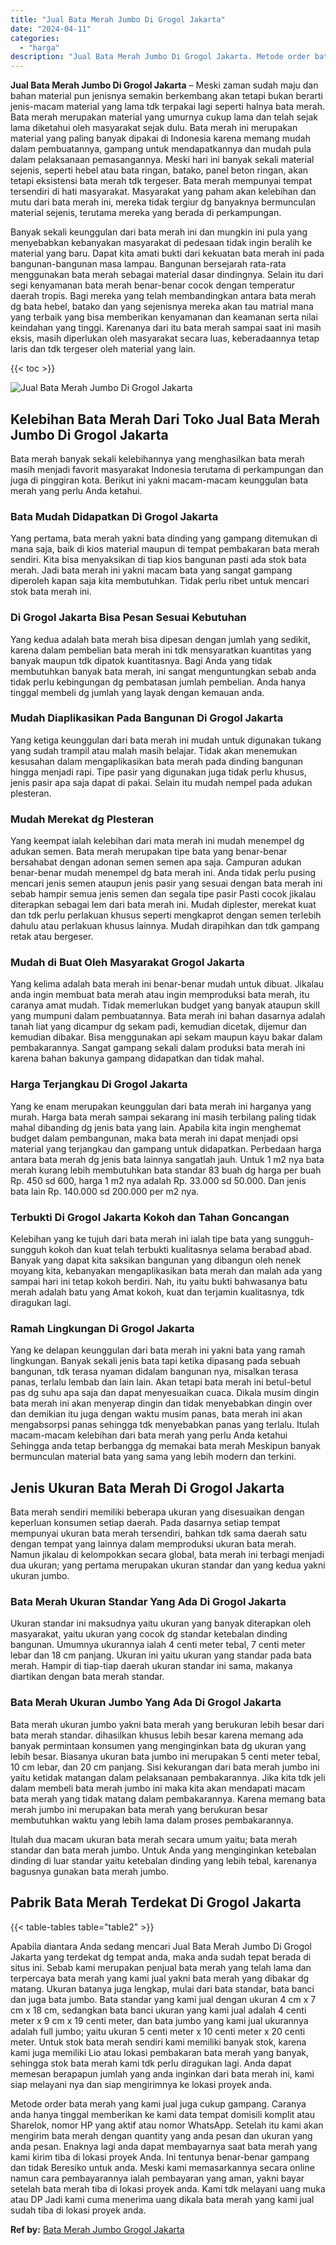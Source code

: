 ```yaml
---
title: "Jual Bata Merah Jumbo Di Grogol Jakarta"
date: "2024-04-11"
categories: 
  - "harga"
description: "Jual Bata Merah Jumbo Di Grogol Jakarta. Metode order bata merah yang kami jual juga cukup gampang. Caranya anda hanya tinggal memberikan ke kami data tempat..."
---
```


**Jual Bata Merah Jumbo Di Grogol Jakarta** – Meski zaman sudah maju dan bahan material pun jenisnya semakin berkembang akan tetapi bukan berarti jenis-macam material yang lama tdk terpakai lagi seperti halnya bata merah. Bata merah merupakan material yang umurnya cukup lama dan telah sejak lama diketahui oleh masyarakat sejak dulu. Bata merah ini merupakan material yang paling banyak dipakai di Indonesia karena memang mudah dalam pembuatannya, gampang untuk mendapatkannya dan mudah pula dalam pelaksanaan pemasangannya. Meski hari ini banyak sekali material sejenis, seperti hebel atau bata ringan, batako, panel beton ringan, akan tetapi eksistensi bata merah tdk tergeser. Bata merah mempunyai tempat tersendiri di hati masyarakat. Masyarakat yang paham akan kelebihan dan mutu dari bata merah ini, mereka tidak tergiur dg banyaknya bermunculan material sejenis, terutama mereka yang berada di perkampungan.

Banyak sekali keunggulan dari bata merah ini dan mungkin ini pula yang menyebabkan kebanyakan masyarakat di pedesaan tidak ingin beralih ke material yang baru. Dapat kita amati bukti dari kekuatan bata merah ini pada bangunan-bangunan masa lampau. Bangunan bersejarah rata-rata menggunakan bata merah sebagai material dasar dindingnya. Selain itu dari segi kenyamanan bata merah benar-benar cocok dengan temperatur daerah tropis. Bagi mereka yang telah membandingkan antara bata merah dg bata hebel, batako dan yang sejenisnya mereka akan tau matrial mana yang terbaik yang bisa memberikan kenyamanan dan keamanan serta nilai keindahan yang tinggi. Karenanya dari itu bata merah sampai saat ini masih eksis, masih diperlukan oleh masyarakat secara luas, keberadaannya tetap laris dan tdk tergeser oleh material yang lain.

{{< toc >}}

![Jual Bata Merah Jumbo Di Grogol Jakarta](/images/jual-bata-merah-29.png)

## Kelebihan Bata Merah Dari Toko Jual Bata Merah Jumbo Di Grogol Jakarta

Bata merah banyak sekali kelebihannya yang menghasilkan bata merah masih menjadi favorit masyarakat Indonesia terutama di perkampungan dan juga di pinggiran kota. Berikut ini yakni macam-macam keunggulan bata merah yang perlu Anda ketahui.

### Bata Mudah Didapatkan Di Grogol Jakarta

Yang pertama, bata merah yakni bata dinding yang gampang ditemukan di mana saja, baik di kios material maupun di tempat pembakaran bata merah sendiri. Kita bisa menyaksikan di tiap kios bangunan pasti ada stok bata merah. Jadi bata merah ini yakni macam bata yang sangat gampang diperoleh kapan saja kita membutuhkan. Tidak perlu ribet untuk mencari stok bata merah ini.

### Di Grogol Jakarta Bisa Pesan Sesuai Kebutuhan

Yang kedua adalah bata merah bisa dipesan dengan jumlah yang sedikit, karena dalam pembelian bata merah ini tdk mensyaratkan kuantitas yang banyak maupun tdk dipatok kuantitasnya. Bagi Anda yang tidak membutuhkan banyak bata merah, ini sangat menguntungkan sebab anda tidak perlu kebingungan dg pembatasan jumlah pembelian. Anda hanya tinggal membeli dg jumlah yang layak dengan kemauan anda.

### Mudah Diaplikasikan Pada Bangunan Di Grogol Jakarta

Yang ketiga keunggulan dari bata merah ini mudah untuk digunakan tukang yang sudah trampil atau malah masih belajar. Tidak akan menemukan kesusahan dalam mengaplikasikan bata merah pada dinding bangunan hingga menjadi rapi. Tipe pasir yang digunakan juga tidak perlu khusus, jenis pasir apa saja dapat di pakai. Selain itu mudah nempel pada adukan plesteran.

### Mudah Merekat dg Plesteran

Yang keempat ialah kelebihan dari mata merah ini mudah menempel dg adukan semen. Bata merah merupakan tipe bata yang benar-benar bersahabat dengan adonan semen semen apa saja. Campuran adukan benar-benar mudah menempel dg bata merah ini. Anda tidak perlu pusing mencari jenis semen ataupun jenis pasir yang sesuai dengan bata merah ini sebab hampir semua jenis semen dan segala tipe pasir Pasti cocok jikalau diterapkan sebagai lem dari bata merah ini. Mudah diplester, merekat kuat dan tdk perlu perlakuan khusus seperti mengkaprot dengan semen terlebih dahulu atau perlakuan khusus lainnya. Mudah dirapihkan dan tdk gampang retak atau bergeser.

### Mudah di Buat Oleh Masyarakat Grogol Jakarta

Yang kelima adalah bata merah ini benar-benar mudah untuk dibuat. Jikalau anda ingin membuat bata merah atau ingin memproduksi bata merah, itu caranya amat mudah. Tidak memerlukan budget yang banyak ataupun skill yang mumpuni dalam pembuatannya. Bata merah ini bahan dasarnya adalah tanah liat yang dicampur dg sekam padi, kemudian dicetak, dijemur dan kemudian dibakar. Bisa menggunakan api sekam maupun kayu bakar dalam pembakarannya. Sangat gampang sekali dalam produksi bata merah ini karena bahan bakunya gampang didapatkan dan tidak mahal.

### Harga Terjangkau Di Grogol Jakarta

Yang ke enam merupakan keunggulan dari bata merah ini harganya yang murah. Harga bata merah sampai sekarang ini masih terbilang paling tidak mahal dibanding dg jenis bata yang lain. Apabila kita ingin menghemat budget dalam pembangunan, maka bata merah ini dapat menjadi opsi material yang terjangkau dan gampang untuk didapatkan. Perbedaan harga antara bata merah dg jenis bata lainnya sangatlah jauh. Untuk 1 m2 nya bata merah kurang lebih membutuhkan bata standar 83 buah dg harga per buah Rp. 450 sd 600, harga 1 m2 nya adalah Rp. 33.000 sd 50.000. Dan jenis bata lain Rp. 140.000 sd 200.000 per m2 nya.

### Terbukti Di Grogol Jakarta Kokoh dan Tahan Goncangan

Kelebihan yang ke tujuh dari bata merah ini ialah tipe bata yang sungguh-sungguh kokoh dan kuat telah terbukti kualitasnya selama berabad abad. Banyak yang dapat kita saksikan bangunan yang dibangun oleh nenek moyang kita, kebanyakan mengaplikasikan bata merah dan malah ada yang sampai hari ini tetap kokoh berdiri. Nah, itu yaitu bukti bahwasanya batu merah adalah batu yang Amat kokoh, kuat dan terjamin kualitasnya, tdk diragukan lagi.

### Ramah Lingkungan Di Grogol Jakarta

Yang ke delapan keunggulan dari bata merah ini yakni bata yang ramah lingkungan. Banyak sekali jenis bata tapi ketika dipasang pada sebuah bangunan, tdk terasa nyaman didalam bangunan nya, misalkan terasa panas, terlalu lembab dan lain lain. Akan tetapi bata merah ini betul-betul pas dg suhu apa saja dan dapat menyesuaikan cuaca. Dikala musim dingin bata merah ini akan menyerap dingin dan tidak menyebabkan dingin over dan demikian itu juga dengan waktu musim panas, bata merah ini akan mengabsorpsi panas sehingga tdk menyebabkan panas yang terlalu. Itulah macam-macam kelebihan dari bata merah yang perlu Anda ketahui Sehingga anda tetap berbangga dg memakai bata merah Meskipun banyak bermunculan material bata yang sama yang lebih modern dan terkini.

## Jenis Ukuran Bata Merah Di Grogol Jakarta

Bata merah sendiri memiliki beberapa ukuran yang disesuaikan dengan keperluan konsumen setiap daerah. Pada dasarnya setiap tempat mempunyai ukuran bata merah tersendiri, bahkan tdk sama daerah satu dengan tempat yang lainnya dalam memproduksi ukuran bata merah. Namun jikalau di kelompokkan secara global, bata merah ini terbagi menjadi dua ukuran; yang pertama merupakan ukuran standar dan yang kedua yakni ukuran jumbo.

### Bata Merah Ukuran Standar Yang Ada Di Grogol Jakarta

Ukuran standar ini maksudnya yaitu ukuran yang banyak diterapkan oleh masyarakat, yaitu ukuran yang cocok dg standar ketebalan dinding bangunan. Umumnya ukurannya ialah 4 centi meter tebal, 7 centi meter lebar dan 18 cm panjang. Ukuran ini yaitu ukuran yang standar pada bata merah. Hampir di tiap-tiap daerah ukuran standar ini sama, makanya diartikan dengan bata merah standar.

### Bata Merah Ukuran Jumbo Yang Ada Di Grogol Jakarta

Bata merah ukuran jumbo yakni bata merah yang berukuran lebih besar dari bata merah standar. dihasilkan khusus lebih besar karena memang ada banyak permintaan konsumen yang menginginkan bata dg ukuran yang lebih besar. Biasanya ukuran bata jumbo ini merupakan 5 centi meter tebal, 10 cm lebar, dan 20 cm panjang. Sisi kekurangan dari bata merah jumbo ini yaitu ketidak matangan dalam pelaksanaan pembakarannya. Jika kita tdk jeli dalam membeli bata merah jumbo ini maka kita akan mendapati macam bata merah yang tidak matang dalam pembakarannya. Karena memang bata merah jumbo ini merupakan bata merah yang berukuran besar membutuhkan waktu yang lebih lama dalam proses pembakarannya.

Itulah dua macam ukuran bata merah secara umum yaitu; bata merah standar dan bata merah jumbo. Untuk Anda yang menginginkan ketebalan dinding di luar standar yaitu ketebalan dinding yang lebih tebal, karenanya bagusnya gunakan bata merah jumbo.

## Pabrik Bata Merah Terdekat Di Grogol Jakarta

{{< table-tables table="table2" >}}

Apabila diantara Anda sedang mencari Jual Bata Merah Jumbo Di Grogol Jakarta yang terdekat dg tempat anda, maka anda sudah tepat berada di situs ini. Sebab kami merupakan penjual bata merah yang telah lama dan terpercaya bata merah yang kami jual yakni bata merah yang dibakar dg matang. Ukuran batanya juga lengkap, mulai dari bata standar, bata banci dan juga bata jumbo. Bata standar yang kami jual dengan ukuran 4 cm x 7 cm x 18 cm, sedangkan bata banci ukuran yang kami jual adalah 4 centi meter x 9 cm x 19 centi meter, dan bata jumbo yang kami jual ukurannya adalah full jumbo; yaitu ukuran 5 centi meter x 10 centi meter x 20 centi meter. Untuk stok bata merah sendiri kami memiliki banyak stok, karena kami juga memiliki Lio atau lokasi pembakaran bata merah yang banyak, sehingga stok bata merah kami tdk perlu diragukan lagi. Anda dapat memesan berapapun jumlah yang anda inginkan dari bata merah ini, kami siap melayani nya dan siap mengirimnya ke lokasi proyek anda.

Metode order bata merah yang kami jual juga cukup gampang. Caranya anda hanya tinggal memberikan ke kami data tempat domisili komplit atau Sharelok, nomor HP yang aktif atau nomor WhatsApp. Setelah itu kami akan mengirim bata merah dengan quantity yang anda pesan dan ukuran yang anda pesan. Enaknya lagi anda dapat membayarnya saat bata merah yang kami kirim tiba di lokasi proyek Anda. Ini tentunya benar-benar gampang dan tidak Beresiko untuk anda. Meski kami memasarkannya secara online namun cara pembayarannya ialah pembayaran yang aman, yakni bayar setelah bata merah tiba di lokasi proyek anda. Kami tdk melayani uang muka atau DP Jadi kami cuma menerima uang dikala bata merah yang kami jual sudah tiba di lokasi proyek anda.

**Ref by:** [Bata Merah Jumbo Grogol Jakarta](https://id.wikipedia.org/wiki/Bata)
